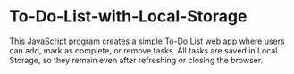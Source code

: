 # To-Do-List-with-Local-Storage
This JavaScript program creates a simple To-Do List web app where users can add, mark as complete, or remove tasks. All tasks are saved in Local Storage, so they remain even after refreshing or closing the browser.
